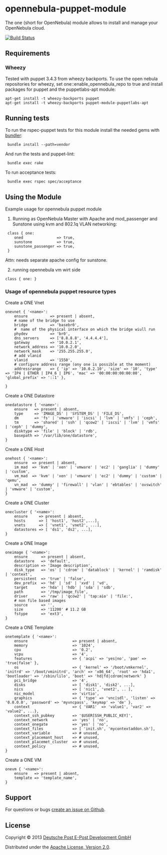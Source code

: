 opennebula-puppet-module
========================

The one (short for OpenNebula) module allows to install and manage your OpenNebula cloud.

[![Build Status](https://travis-ci.org/epost-dev/opennebula-puppet-module.png)](https://travis-ci.org/epost-dev/opennebula-puppet-module)

Requirements
------------

### Wheezy
Tested with puppet 3.4.3 from wheezy backports.
To use the open nebula repositories for wheezy, set one::enable_opennebula_repo to true and install packages for puppet and the puppetlabs-apt module:

    apt-get install -t wheezy-backports puppet
    apt-get install -t wheezy-backports puppet-module-puppetlabs-apt


Running tests
-------------
To run the rspec-puppet tests for this module install the needed gems with [bundler](http://bundler.io):

     bundle install --path=vendor

And run the tests and puppet-lint:

     bundle exec rake

To run acceptance tests:

     bundle exec rspec spec/acceptance

Using the Module
----------------

Example usage for opennebula puppet module

1. Running as OpenNebula Master with Apache and mod_passenger and Sunstone using kvm and 802.1q VLAN networking:
```
 class { one:
    oned               => true,
    sunstone           => true,
    sunstone_passenger => true,
 }
```
Attn: needs separate apache config for sunstone.

2. running opennebula vm wirt side
```
class { one: }
```

### Usage of opennebula puppet resource types


Create a ONE Vnet
```
onevnet { '<name>':
    ensure          => present | absent,
    # name of the bridge to use
    bridge          => 'basebr0',
    #  name of the physical interface on which the bridge wiull run
    phydev          => 'br0',
    dns_servers     => ['8.8.8.8', '4.4.4.4'],
    gateway         => '10.0.2.1',
    network_address => '10.0.2.0',
    network_mask    => '255.255.255.0',
    # add vlanid 
    vlanid          => '1550',
    # configure address range (ony one is possible at the moment)
    addressrange    => { 'ip' => '10.0.2.10', 'size' => '10', 'type' => 'IP4 | ETHER | IP4_6 | IP6', 'mac' => '00:00:00:00:00:00', 'global_prefix' => '::1' }, 
    
}
```

Create a ONE Datastore
```
onedatastore { '<name>':
    ensure   => present | absent,
    type     => 'IMAGE_DS' | 'SYSTEM_DS' | 'FILE_DS',
    dm       => 'fs' | 'vmware' | 'iscsi' | 'lvm' | 'vmfs' | 'ceph',
    tm       => 'shared' | 'ssh' | 'qcow2' | 'iscsi' | 'lvm' | 'vmfs' | 'ceph' | 'dummy',
    disktype => 'file' | 'block' | 'rdb',
    basepath => '/var/lib/one/datastore',
}
```

Create a ONE Host
```
onehost { '<name>':
    ensure  => present | absent,
    im_mad  => 'kvm' | 'xen' | 'vmware' | 'ec2' | 'ganglia' | 'dummy' | 'custom',
    vm_mad  => 'kvm' | 'xen' | 'vmware' | 'ec2' | 'dummy' | 'custom' | 'qemu',
    vn_mad  => 'dummy' | 'firewall' | 'vlan' | 'ebtables' | 'ovswitch' | 'vmware' | 'custom',
}
```

Create a ONE Cluster
```
onecluster { '<name>':
    ensure     => present | absent,
    hosts      => [ 'host1', 'host2',...],
    vnets      => [ 'vnet1', 'vnet2', ...],
    datastores => [ 'ds1', 'ds2', ...],
}
```

Create a ONE Image
```
oneimage { '<name>':
    ensure      => present | absent,
    datastore   => 'default',
    description => 'Image description',
    disk_type   => 'os' | 'cdrom' | 'datablock' | 'kernel' | 'ramdisk' | 'context',
    persistent  => 'true' | 'false',
    dev_prefix  => 'hd' | 'sd' | 'xvd' | 'vd',
    target      => 'hda' | 'hdb' | 'sda' | 'sdb',
    path        => '/tmp/image_file',
    driver      => 'raw' | 'qcow2' | 'tap:aio' | 'file:',
    # non file based images
    source      => '',
    size        => '11200' # 11.2 GB
    fstype      => 'ext3',
}
```

Create a ONE Template
```
onetemplate { '<name>':
    ensure                    => present | absent,
    memory                    => '1024',
    cpu                       => '0.2',
    vcpu                      => '4',
    features                  => { 'acpi' => 'yes|no', 'pae' => 'true|false' },
    os                        => { 'kernel' => '/boot/vmkernel', 'initrd' => '/boot/vminitrd', 'arch' => 'x86_64', 'root' => 'hda1', 'bootloader' => '/sbin/lilo', 'boot' => 'hd|fd|cdrom|network' }
    pci_bridge                => '4',
    disks                     => [ 'disk1', 'disk2', ...],
    nics                      => [ 'nic1', 'vnet2', .. ],
    nic_model                 => 'virtio',
    graphics                  => { 'type' => 'vnc|sdl', 'listen' => '0.0.0.0', 'password' => 'myvncpass', 'keymap' => 'de' },
    context                   => { 'VAR1'  => 'value1', 'var2' => 'value2', ...},
    context_ssh_pubkey        => '$USER[SSH_PUBLIC_KEY]',
    context_network           => 'yes' | 'no',
    context_onegate           => 'yes' | 'no',
    context_files             => [ 'init.sh', 'mycontextaddon.sh'],
    context_variable          => # unused,
    context_placemant_host    => # unused,
    context_placemet_cluster  => # unused,
    context_policy            => # unused,
}
```

Create a ONE VM
```
onevm { '<name>':
    ensure   => present | absent,
    template => 'template_name',
}
```

Support
-------

For questions or bugs [create an issue on Github](https://github.com/epost-dev/opennebula-puppet-module/issues/new).

License
-------

Copyright © 2013 [Deutsche Post E-Post Development GmbH](http://epost.de)

Distributed under the [Apache License, Version 2.0](http://www.apache.org/licenses/LICENSE-2.0).
